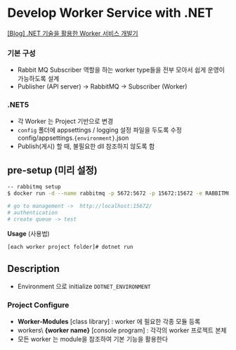 # Develop Worker Service with .NET
[[Blog] .NET 기술을 활용한 Worker 서비스 개발기](https://www.ssemi.net/develop-net-core-service-worker/)

### 기본 구성
- Rabbit MQ Subscriber 역할을 하는 worker type들을 전부 모아서 쉽게 운영이 가능하도록 설계
- Publisher (API server) -> RabbitMQ -> Subscriber (Worker)


### **.NET5**
- 각 Worker 는 Project 기반으로 변경
- `config` 폴더에 appsettings / logging 설정 파일을 두도록 수정 config/appsettings.`{environment}`.json
- Publish(게시) 할 때, 불필요한 dll 참조하지 않도록 함


## pre-setup (미리 설정)
```sh
-- rabbitmq setup
$ docker run -d --name rabbitmq -p 5672:5672 -p 15672:15672 -e RABBITMQ_DEFAULT_USER=admin -e RABBITMQ_DEFAULT_PASS=admin rabbitmq:management

# go to management ->  http://localhost:15672/
# authentication
# create queue -> test
```

**Usage** (사용법)
```bat
[each worker project folder]# dotnet run 
```


## Description
- Environment 으로 initialize
`DOTNET_ENVIRONMENT`


### Project Configure
- **Worker-Modules** [class library] : worker 에 필요한 각종 모듈 등록
- workers\ **{worker name}** [console program] : 각각의 worker 프로젝트 본체
- 모든 worker 는 module을 참조하여 기본 기능을 활용한다
